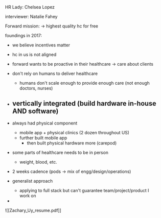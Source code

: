 
HR Lady: Chelsea Lopez

interviewer: Natalie Fahey

Forward mission: -> highest quality hc for free

foundings in 2017:
- we believe incentives matter
- hc in us is not aligned

- forward wants to be proactive in their healthcare -> care about clients

- don't rely on humans to deliver healthcare
	- humans don't scale enough to provide enough care (not enough doctors, nurses)

- vertically integrated (build hardware in-house AND software)
	- 

- always had physical component
	- mobile app + physical clinics (2 dozen throughout US)
	- further built mobile app
		- then built physical hardware more (carepod)

- some parts of healthcare needs to be in person
	- weight, blood, etc.

- 2 weeks cadence (pods -> mix of engg/design/operations)

- generalist approach
	- applying to full stack but can't guarantee team/project/product I work on

- 



![[Zachary_Uy_resume.pdf]]



